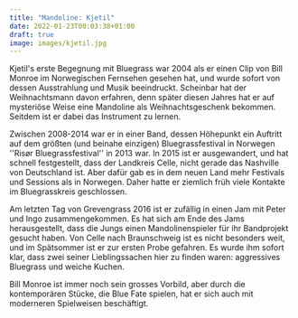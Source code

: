 ```yaml
---
title: "Mandoline: Kjetil"
date: 2022-01-23T00:03:38+01:00
draft: true
image: images/kjetil.jpg
---
```

Kjetil's erste Begegnung mit Bluegrass war 2004 als er einen Clip von Bill Monroe im Norwegischen Fernsehen gesehen hat, und wurde sofort von dessen Ausstrahlung und Musik beeindruckt. Scheinbar hat der Weihnachtsmann davon erfahren, denn später diesen Jahres hat er auf mysteriöse Weise eine Mandoline als Weihnachtsgeschenk bekommen. Seitdem ist er dabei das Instrument zu lernen.

Zwischen 2008-2014 war er in einer Band, dessen Höhepunkt ein Auftritt auf dem größten (und beinahe einzigen) Bluegrassfestival in Norwegen ''Risør Bluegrassfestival'' in 2013 war. In 2015 ist er ausgewandert, und hat schnell festgestellt, dass der Landkreis Celle, nicht gerade das Nashville von Deutschland ist. Aber dafür gab es in dem neuen Land mehr Festivals und Sessions als in Norwegen. Daher hatte er ziemlich früh viele Kontakte im Bluegrasskreis geschlossen.

Am letzten Tag von Grevengrass 2016 ist er zufällig in einen Jam mit Peter und Ingo zusammengekommen. Es hat sich am Ende des Jams herausgestellt, dass die Jungs einen Mandolinenspieler für ihr Bandprojekt gesucht haben. Von Celle nach Braunschweig ist es nicht besonders weit, und im Spätsommer ist er zur ersten Probe gefahren. Es wurde ihm sofort klar, dass zwei seiner Lieblingssachen hier zu finden waren: aggressives Bluegrass und weiche Kuchen.

Bill Monroe ist immer noch sein grosses Vorbild, aber durch die kontemporären Stücke, die Blue Fate spielen, hat er sich auch mit moderneren Spielweisen beschäftigt.